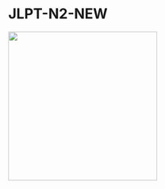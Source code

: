 # JLPT-N2-NEW
<img src="Simulator Screen Shot - iPhone 14 - 2023-05-09 at 21 32 38.png" width="300" height="300">

